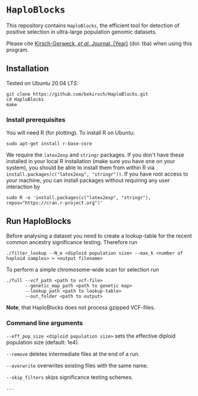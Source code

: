 # `HaploBlocks`

This repository contains `HaploBlocks`, the efficient tool for detection of positive selection in ultra-large population
genomic datasets.

Please cite [Kirsch-Gerweck, *et al.* Journal. (Year)](tba.hyper-link.tba) (doi: tba)
when using this program.

## Installation

Tested on Ubuntu 20.04 LTS:

```
git clone https://github.com/bekirsch/HaploBlocks.git
cd HaploBlocks
make
```

### Install prerequisites

You will need R (for plotting). To install R on Ubuntu:

```
sudo apt-get install r-base-core
```
We require the `latex2exp` and `stringr` packages. If you don't have these installed in your local R installation (make sure you have one on your system), you should be able to install them from within R via `install.packages(c("latex2exp", "stringr"))`. If you have root access to your machine, you can install packages without requiring any user interaction by
```
sudo R -e 'install.packages(c("latex2exp", "stringr"), repos="https://cran.r-project.org")'
```

## Run HaploBlocks

Before analysing a dataset you need to create a lookup-table for the recent common ancestry significance testing. Therefore run
```
./filter_lookup --N_e <diploid population size> --max_k <number of haploid samples> > <output filename>
```

To perform a simple chromosome-wide scan for selection run
```
./full --vcf_path <path to vcf-file>
       --genetic_map_path <path to genetic map>
       --lookup_path <path to lookup-table>
       --out_folder <path to output>
```
**Note**, that HaploBlocks does not process gzipped VCF-files.

### Command line arguments
`--eff_pop_size <diploid population size>` sets the effective diploid population size (default: 1e4).

`--remove` deletes intermediate files at the end of a run.

`--overwrite` overwrites existing files with the same name.

`--skip_filters` skips significance testing schemes.


`...`
